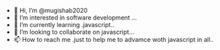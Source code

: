 - 👋 Hi, I’m @mugishab2020
- 👀 I’m interested in software development ...
- 🌱 I’m currently learning .javascript..
- 💞️ I’m looking to collaborate on javascript...
- 📫 How to reach me .just to help me to advamce woth javascript in all..

<!---
mugishab2020/mugishab2020 is a ✨ special ✨ repository because its `README.md` (this file) appears on your GitHub profile.
You can click the Preview link to take a look at your changes.
--->
